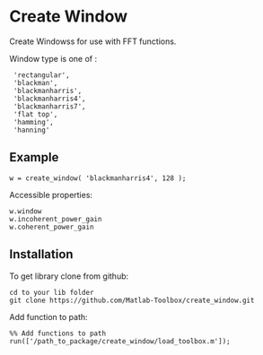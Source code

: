 Create Window
==

Create Windowss for use with FFT functions.

Window type is one of :

     'rectangular',      
     'blackman',         
     'blackmanharris',   
     'blackmanharris4',  
     'blackmanharris7',  
     'flat top',         
     'hamming',          
     'hanning'

Example 
--

    w = create_window( 'blackmanharris4', 128 );

Accessible properties:

    w.window
    w.incoherent_power_gain
    w.coherent_power_gain
   
     
Installation
--

To get library clone from github:

    cd to your lib folder
    git clone https://github.com/Matlab-Toolbox/create_window.git

Add function to path:

    %% Add functions to path
    run(['/path_to_package/create_window/load_toolbox.m']);



